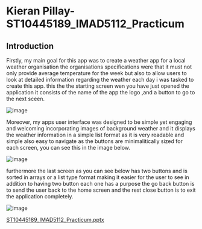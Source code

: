 # Kieran Pillay-ST10445189_IMAD5112_Practicum

## Introduction

Firstly, my main goal for this app was to create a weather app for a local weather organisation the organisations specifications were 
that it must not only provide average temperature for the week but also to allow users to look at detailed information regarding the weather each day
i was tasked to create this app. this the the starting screen wen you have just opened the application it consists of the name of the app the logo
,and a button to go to the next sceen.

![image](https://github.com/ItzKirxn/ST10445189_IMAD5112_Practicum/assets/164011767/019cfdf1-c5de-420f-a35c-f01e1bfde97b)

Moreover, my apps user interface was designed to be simple yet engaging and welcoming incorporating images of background weather and it displays the weather information 
in a simple list format as it is very readable and simple also easy to navigate as the buttons are minimalitically sized for each screen, you can see this in the image below.

![image](https://github.com/ItzKirxn/ST10445189_IMAD5112_Practicum/assets/164011767/87b35db0-ce5f-430c-aac4-078192476ae3)

furthermore the last screen as you can see below has two buttons and is sorted in arrays or a list type format making it easier for the user to see in addition to having two button 
each one has a purpose the go back button is to send the user back to the home screen and the rest close button is to exit the application completely.

![image](https://github.com/ItzKirxn/ST10445189_IMAD5112_Practicum/assets/164011767/b81c6cf1-b606-443d-b4fb-732ffd3724de)

[ST10445189_IMAD5112_Practicum.pptx](https://github.com/user-attachments/files/15766843/ST10445189_IMAD5112_Practicum.pptx)
